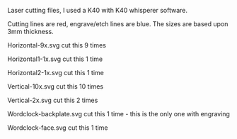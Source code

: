 Laser cutting files, I used a K40 with K40 whisperer software.

Cutting lines are red, engrave/etch lines are blue. The sizes are based upon 3mm thickness.


Horizontal-9x.svg           cut this 9 times

Horizontal1-1x.svg          cut this 1 time

Horizontal2-1x.svg          cut this 1 time

Vertical-10x.svg            cut this 10 times

Vertical-2x.svg             cut this 2 times

Wordclock-backplate.svg     cut this 1 time - this is the only one with engraving

Wordclock-face.svg          cut this 1 time

